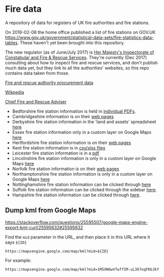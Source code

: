 # Fire data

A repository of data for registers of UK fire authorities and fire stations.

On 2018-02-08 the home office published a list of fire stations on GOV.UK
https://www.gov.uk/government/statistical-data-sets/fire-statistics-data-tables.
These haven't yet been brought into this repository.

The new regulator (as of June/July 2017) is [Her Majesty's Inspectorate of
Constabular and Fire & Rescue
Services](https://www.justiceinspectorates.gov.uk/hmicfrs/fire-and-rescue-services/).
They're currently (Dec 2017) consulting about how to inspect fire and rescue
services, and don't publish much data yet, but they link to all the authorities'
websites, so this repo contains data taken from those.

[Fire and rescue authority procurement
data](https://www.gov.uk/government/publications/fire-and-rescue-authority-procurement-data)

[Wikpedia](https://en.wikipedia.org/wiki/Fire_services_in_the_United_Kingdom)

[Chief Fire and Rescue
Adviser](https://www.gov.uk/government/organisations/chief-fire-and-rescue-adviser-unit)

* Bedforshire fire station information is held in [individual
PDFs](https://www.bedsfire.com/AboutUs/StnComSafPlns/Pages/default.aspx).
* Cambridgeshire information is on their [web
  pages](http://www.cambsfire.gov.uk/find-a-fire-station-393.aspx)
* Derbyshire fire station information in the 'land and assets' spreadsheet
    [here](http://www.derbys-fire.gov.uk/about-us-our-vision/lists-and-registers/)
* Essex fire station information only in a custom layer on Google Maps
    [here](http://www.essex-fire.gov.uk/locations/)
* Hertfordshire fire station information is on their
    [web pages](https://www.hertfordshire.gov.uk/services/fire-and-rescue/fire-station-locations/fire-station-locations.aspx)
* Kent fire station information is in [csv/xlsx
  files](http://www.kent.fire-uk.org/about-us/fire-stations/)
* Leicester fire station information is in a
  [pdf](http://www.leicestershire-fire.gov.uk/your-fire-service/who-we-are/locations-and-contacts/)
* Lincolnshire fire station information is only in a custom layer on Google Maps
  [here](https://www.lincolnshire.gov.uk/lincolnshire-fire-and-rescue/fire-stations)
* Norfolk fire station information is on their
  [web pages](http://www.norfolkfireservice.gov.uk/nfrs/your-local-station)
* Northamptonshire fire station information is only in a custom layer on Google
  Maps
  [here](http://www3.northamptonshire.gov.uk/councilservices/northamptonshire-fire-and-rescue-service/fire-stations/Pages/default.aspx)
* Nottinghamshire fire station information can be clicked through [here](https://www.notts-fire.gov.uk/our-stations)
* Suffolk fire station information can be clicked through the sidebar [here](https://www.suffolk.gov.uk/suffolk-fire-and-rescue-service/map-of-fire-stations-in-suffolk/aldeburgh-fire-station/).
* Hampshire fire station information can be clicked through [here](https://www.hantsfire.gov.uk/about-us/who-we-are/stations/).

## Dump kml from Google Maps

https://stackoverflow.com/questions/25595507/google-maps-engine-export-kml-curl/25595632#25595632

Find the `mid` parameter in the URL, and then place it in this URL where it says
`${ID}`

`https://mapsengine.google.com/map/kml?mid=${ID}`

For example:

`https://mapsengine.google.com/map/kml?mid=1MSXN6wVfwffIM-uL367oqFKbJkY`
